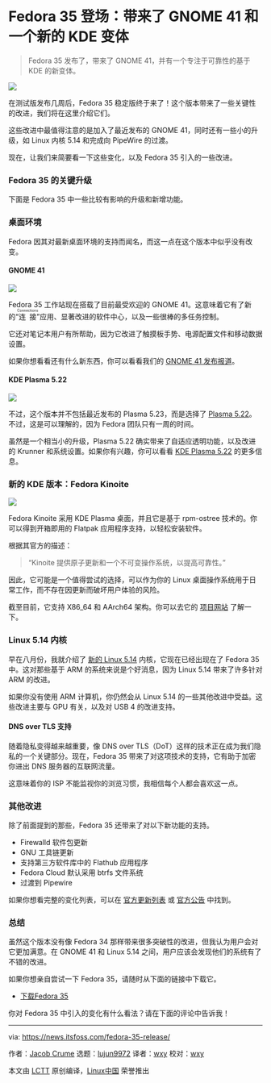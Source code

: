 [#]: subject: "Fedora 35 Debuts With GNOME 41 and a New KDE Variant"
[#]: via: "https://news.itsfoss.com/fedora-35-release/"
[#]: author: "Jacob Crume https://news.itsfoss.com/author/jacob/"
[#]: collector: "lujun9972"
[#]: translator: "wxy"
[#]: reviewer: "wxy"
[#]: publisher: " "
[#]: url: " "

Fedora 35 登场：带来了 GNOME 41 和一个新的 KDE 变体
======

> Fedora 35 发布了，带来了 GNOME 41，并有一个专注于可靠性的基于 KDE 的新变体。

![](https://i2.wp.com/news.itsfoss.com/wp-content/uploads/2021/10/fedora-35-release.png?w=1200&ssl=1)

在测试版发布几周后，Fedora 35 稳定版终于来了！这个版本带来了一些关键性的改进，我们将在这里介绍它们。

这些改进中最值得注意的是加入了最近发布的 GNOME 41，同时还有一些小的升级，如 Linux 内核 5.14 和完成向 PipeWire 的过渡。

现在，让我们来简要看一下这些变化，以及 Fedora 35 引入的一些改进。

### Fedora 35 的关键升级

下面是 Fedora 35 中一些比较有影响的升级和新增功能。

### 桌面环境

Fedora 因其对最新桌面环境的支持而闻名，而这一点在这个版本中似乎没有改变。

#### GNOME 41

![][9]

Fedora 35 工作站现在搭载了目前最受欢迎的 GNOME 41。这意味着它有了新的“<ruby>连接<rt>Connections</rt></ruby>”应用、显著改进的软件中心，以及一些很棒的多任务控制。

它还对笔记本用户有所帮助，因为它改进了触摸板手势、电源配置文件和移动数据设置。

如果你想看看还有什么新东西，你可以看看我们的 [GNOME 41 发布报道][2]。

#### KDE Plasma 5.22

![][10]

不过，这个版本并不包括最近发布的 Plasma 5.23，而是选择了 [Plasma 5.22][3]。不过，这是可以理解的，因为 Fedora 团队只有一周的时间。

虽然是一个相当小的升级，Plasma 5.22 确实带来了自适应透明功能，以及改进的 Krunner 和系统设置。如果你有兴趣，你可以看看 [KDE Plasma 5.22][3] 的更多信息。

### 新的 KDE 版本：Fedora Kinoite

![][11]

Fedora Kinoite 采用 KDE Plasma 桌面，并且它是基于 rpm-ostree 技术的。你可以得到开箱即用的 Flatpak 应用程序支持，以轻松安装软件。

根据其官方的描述：

> “Kinoite 提供原子更新和一个不可变操作系统，以提高可靠性。”

因此，它可能是一个值得尝试的选择，可以作为你的 Linux 桌面操作系统用于日常工作，而不存在因更新而破坏用户体验的风险。

截至目前，它支持 X86_64 和 AArch64 架构。你可以去它的 [项目网站][4] 了解一下。

### Linux  5.14 内核

早在八月份，我就介绍了 [新的 Linux 5.14][5] 内核，它现在已经出现在了 Fedora 35 中。这对那些基于 ARM 的系统来说是个好消息，因为 Linux 5.14 带来了许多针对 ARM 的改进。

如果你没有使用 ARM 计算机，你仍然会从 Linux 5.14 的一些其他改进中受益。这些改进主要与 GPU 有关，以及对 USB 4 的改进支持。

#### DNS over TLS 支持

随着隐私变得越来越重要，像 DNS over TLS（DoT）这样的技术正在成为我们隐私的一个关键部分。现在，Fedora 35 带来了对这项技术的支持，它有助于加密你进出 DNS 服务器的互联网流量。

这意味着你的 ISP 不能监视你的浏览习惯，我相信每个人都会喜欢这一点。

### 其他改进

除了前面提到的那些，Fedora 35 还带来了对以下新功能的支持。

  * Firewalld 软件包更新
  * GNU 工具链更新
  * 支持第三方软件库中的 Flathub 应用程序
  * Fedora Cloud 默认采用 btrfs 文件系统
  * 过渡到 Pipewire

如果你想看完整的变化列表，可以在 [官方更新列表][6] 或 [官方公告][7] 中找到。

### 总结

虽然这个版本没有像 Fedora 34 那样带来很多突破性的改进，但我认为用户会对它更加满意。在 GNOME 41 和 Linux 5.14 之间，用户应该会发现他们的系统有了不错的改进。

如果你想亲自尝试一下 Fedora 35，请随时从下面的链接中下载它。

- [下载Fedora 35][8]

你对 Fedora 35 中引入的变化有什么看法？请在下面的评论中告诉我！

--------------------------------------------------------------------------------

via: https://news.itsfoss.com/fedora-35-release/

作者：[Jacob Crume][a]
选题：[lujun9972][b]
译者：[wxy](https://github.com/wxy)
校对：[wxy](https://github.com/wxy)

本文由 [LCTT](https://github.com/LCTT/TranslateProject) 原创编译，[Linux中国](https://linux.cn/) 荣誉推出

[a]: https://news.itsfoss.com/author/jacob/
[b]: https://github.com/lujun9972
[2]: https://news.itsfoss.com/gnome-41-release/
[3]: https://news.itsfoss.com/kde-plasma-5-22-release/
[4]: https://kinoite.fedoraproject.org/
[5]: https://news.itsfoss.com/kernel-5-14-release/
[6]: https://fedoraproject.org/wiki/Releases/35/ChangeSet
[7]: https://fedoramagazine.org/announcing-fedora-35/
[8]: https://getfedora.org/
[9]: https://i2.wp.com/news.itsfoss.com/wp-content/uploads/2021/10/Gnome-41-Fedora.png?w=1366&ssl=1
[10]: https://i2.wp.com/news.itsfoss.com/wp-content/uploads/2021/10/KDE-5.22-Fedora.png?w=1366&ssl=1
[11]: https://i2.wp.com/news.itsfoss.com/wp-content/uploads/2021/10/kde-kinoite.jpg?resize=1568%2C882&ssl=1
